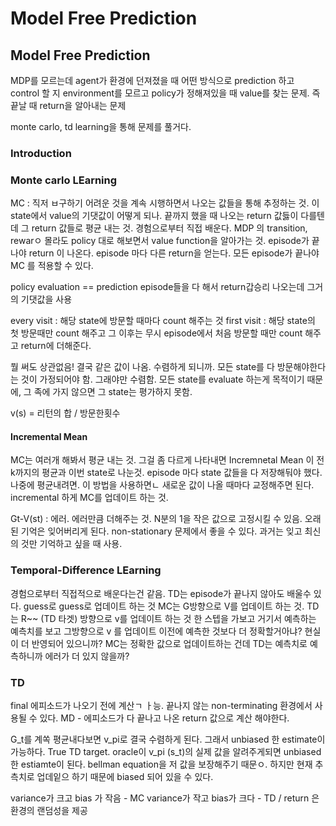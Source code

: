 # Model Free Prediction

## Model Free Prediction

MDP를 모르는데 agent가 환경에 던져졌을 때 어떤 방식으로 prediction 하고 control 할 지 environment를 모르고 policy가 정해져있을 때 value를 찾는 문제. 즉 끝날 때 return을 알아내는 문제

monte carlo, td learning을 통해 문제를 풀거다.

### Introduction

### Monte carlo LEarning

MC : 직저 ㅂ구하기 어려운 것을 계속 시행하면서 나오는 값들을 통해 추정하는 것. 이 state에서 value의 기댓값이 어떻게 되나. 끝까지 했을 때 나오는 return 값듫이 다를텐데 그 return 값들로 평균 내는 것. 경험으로부터 직접 배운다. MDP 의 transition, rewarㅇ 몰라도 policy 대로 해보면서 value function을 알아가는 것. episode가 끝나야 return 이 나온다. episode 마다 다른 return을 얻는다. 모든 episode가 끝나야 MC 를 적용할 수 있다.

policy evaluation == prediction episode들을 다 해서 return갑승리 나오는데 그거의 기댓값을 사용

every visit : 해당 state에 방문할 때마다 count 해주는 것 first visit : 해당 state의 첫 방문때만 count 해주고 그 이후는 무시 episode에서 처음 방문할 때만 count 해주고 return에 더해준다.

뭘 써도 상관없음! 결국 같은 값이 나옴. 수렴하게 되니까. 모든 state를 다 방문해야한다는 것이 가정되어야 함. 그래야만 수렴함. 모든 state를 evaluate 하는게 목적이기 때문에, 그 족에 가지 않으면 그 state는 평가하지 못함.

v\(s\) = 리턴의 합 / 방문한횟수

#### Incremental Mean

MC는 여러개 해봐서 평균 내는 것. 그걸 좀 다르게 나타내면 Incremnetal Mean 이 전 k까지의 평균과 이번 state로 나눈것. episode 마다 state 값들을 다 저장해둬야 했다. 나중에 평균내려면. 이 방법을 사용하면ㄴ 새로운 값이 나올 때마다 교정해주면 된다. incremental 하게 MC를 업데이트 하는 것.

Gt-V\(st\) : 에러. 에러만큼 더해주는 것. N분의 1을 작은 값으로 고정시킬 수 있음. 오래된 기억은 잊어버리게 된다. non-stationary 문제에서 좋을 수 있다. 과거는 잊고 최신의 것만 기억하고 싶을 때 사용.

### Temporal-Difference LEarning

경험으로부터 직접적으로 배운다는건 같음. TD는 episode가 끝나지 않아도 배울수 있다. guess로 guess로 업데이트 하는 것 MC는 G방향으로 V를 업데이트 하는 것. TD는 R~~ \(TD 타겟\) 방향으로 v를 업데이트 하는 것 한 스텝을 가보고 거기서 예측하는 예측치를 보고 그방향으로 v 를 업데이트 이전에 예측한 것보다 더 정확할거아냐? 현실이 더 반영되어 있으니까? MC는 정확한 값으로 업데이트하는 건데 TD는 예측치로 예측하니까 에러가 더 있지 않을까?

### TD

final 에피소드가 나오기 전에 계산ㄱ ㅏ능. 끝나지 않는 non-terminating 환경에서 사용될 수 있다. MD - 에피소드가 다 끝나고 나온 return 값으로 계산 해야한다.

G\_t를 계쏙 평균내다보면 v\_pi로 결국 수렴하게 된다. 그래서 unbiased 한 estimate이 가능하다. True TD target. oracle이 v\_pi \(s\_t\)의 실제 값을 알려주게되면 unbiased 한 estiamte이 된다. bellman equation을 저 값을 보장해주기 때문ㅇ. 하지만 현재 추측치로 업데잍으 하기 때문에 biased 되어 있을 수 있다.

variance가 크고 bias 가 작음 - MC variance가 작고 bias가 크다 - TD / return 은 환경의 랜덤성을 제공


